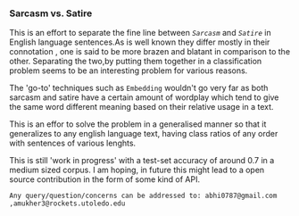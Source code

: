 ### Sarcasm vs. Satire 


This is an effort to separate the fine line between  _`Sarcasm`_ and  _`Satire`_ in English language sentences.As is well known they differ mostly in their connotation , one is said to be more brazen and blatant in comparison to the other. Separating the two,by putting them together in a classification problem seems to be an interesting problem for various reasons.

The 'go-to' techniques such as `Embedding` wouldn't go very far as both sarcasm and satire have a certain amount of wordplay which tend
to give the same word different meaning based on their relative usage in a text.

This is an effor to solve the problem in a generalised manner so that it generalizes to any english language text, having class ratios
of any order with sentences of various lenghts. 

This is still 'work in progress' with a test-set accuracy of around 0.7 in a medium sized corpus. I am hoping, in future this might lead to a open source contribution in the form of some kind of API. 

`Any query/question/concerns can be addressed to: abhi0787@gmail.com ,amukher3@rockets.utoledo.edu`






